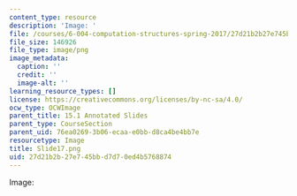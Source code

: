 ```yaml
---
content_type: resource
description: 'Image: '
file: /courses/6-004-computation-structures-spring-2017/27d21b2b27e745bbd7d70ed4b5768874_Slide17.png
file_size: 146926
file_type: image/png
image_metadata:
  caption: ''
  credit: ''
  image-alt: ''
learning_resource_types: []
license: https://creativecommons.org/licenses/by-nc-sa/4.0/
ocw_type: OCWImage
parent_title: 15.1 Annotated Slides
parent_type: CourseSection
parent_uid: 76ea0269-3b06-ecaa-e0bb-d8ca4be4bb7e
resourcetype: Image
title: Slide17.png
uid: 27d21b2b-27e7-45bb-d7d7-0ed4b5768874
---
```

Image: 